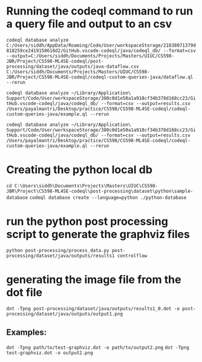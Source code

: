 # Running the codeql command to run a query file and output to an csv
`codeql database analyze C:/Users/siddh/AppData/Roaming/Code/User/workspaceStorage/21838071379d818259ce2419150618d2/GitHub.vscode-codeql/java/codeql_db/ --format=csv --output=C:/Users/siddh/Documents/Projects/Masters/UIUC/CS598-JBR/Project/CS598-ML4SE-codeql/post-processing/dataset/java/outputs/java-dataflow.csv C:/Users/siddh/Documents/Projects/Masters/UIUC/CS598-JBR/Project/CS598-ML4SE-codeql/codeql-custom-queries-java/dataflow.ql --rerun`

`codeql database analyze ~/Library/Application\ Support/Code/User/workspaceStorage/380c0d1e50a1a918cf34b378d168cc23/GitHub.vscode-codeql/java/codeql_db/ --format=csv --output=results.csv  /Users/payalmantri/Desktop/practice/CS598/CS598-ML4SE-codeql/codeql-custom-queries-java/example.ql --rerun`

`codeql database analyze ~/Library/Application\ Support/Code/User/workspaceStorage/380c0d1e50a1a918cf34b378d168cc23/GitHub.vscode-codeql/java/codeql_db/ --format=csv --output=results.csv  /Users/payalmantri/Desktop/practice/CS598/CS598-ML4SE-codeql/codeql-custom-queries-java/example.ql --rerun`

# Creating the python local db
`cd C:\Users\siddh\Documents\Projects\Masters\UIUC\CS598-JBR\Project\CS598-ML4SE-codeql\post-processing\dataset\python\sample-database`
`codeql database create --language=python ./python-database`

# run the python post processing script to generate the graphviz files
`python post-processing/process_data.py post-processing/dataset/java/outputs/results1 controlflow`

# generating the image file from the dot file
`dot -Tpng post-processing/dataset/java/outputs/results1_0.dot -o post-processing/dataset/java/outputs/output1.png` 
## Examples:
`dot -Tpng path/to/test-graphviz.dot -o path/to/output2.png`
`dot -Tpng test-graphviz.dot -o output2.png`

